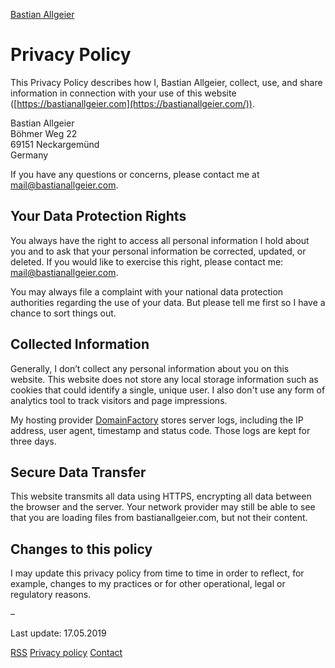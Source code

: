 [Bastian Allgeier](https://bastianallgeier.com/)

Privacy Policy
==============

This Privacy Policy describes how I, Bastian Allgeier, collect, use, and share information in connection with your use of this website ([https://bastianallgeier.com](https://bastianallgeier.com/)).

Bastian Allgeier  
Böhmer Weg 22  
69151 Neckargemünd  
Germany

If you have any questions or concerns, please contact me at [mail@bastianallgeier.com](mailto:mail@bastianallgeier.com).

Your Data Protection Rights
---------------------------

You always have the right to access all personal information I hold about you and to ask that your personal information be corrected, updated, or deleted. If you would like to exercise this right, please contact me: [mail@bastianallgeier.com](mailto:mail@bastianallgeier.com).

You may always file a complaint with your national data protection authorities regarding the use of your data. But please tell me first so I have a chance to sort things out.

Collected Information
---------------------

Generally, I don’t collect any personal information about you on this website. This website does not store any local storage information such as cookies that could identify a single, unique user. I also don't use any form of analytics tool to track visitors and page impressions.

My hosting provider [DomainFactory](https://domainfactory.com/) stores server logs, including the IP address, user agent, timestamp and status code. Those logs are kept for three days.

Secure Data Transfer
--------------------

This website transmits all data using HTTPS, encrypting all data between the browser and the server. Your network provider may still be able to see that you are loading files from bastianallgeier.com, but not their content.

Changes to this policy
----------------------

I may update this privacy policy from time to time in order to reflect, for example, changes to my practices or for other operational, legal or regulatory reasons.

–

Last update: 17.05.2019

[RSS](https://bastianallgeier.com/feed) [Privacy policy](https://bastianallgeier.com/privacy) [Contact](https://bastianallgeier.com/contact)